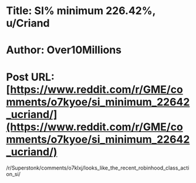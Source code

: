# Title: SI% minimum 226.42%, u/Criand
# Author: Over10Millions
# Post URL: [https://www.reddit.com/r/GME/comments/o7kyoe/si_minimum_22642_ucriand/](https://www.reddit.com/r/GME/comments/o7kyoe/si_minimum_22642_ucriand/)


/r/Superstonk/comments/o7klxj/looks_like_the_recent_robinhood_class_action_si/
